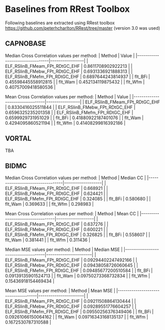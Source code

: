 # Baselines from RRest Toolbox

Following baselines are extracted using RRest toolbox https://github.com/peterhcharlton/RRest/tree/master (version 3.0 was used)

## CAPNOBASE
Median Cross Correlation values per method:
| Method                          | Value           |
|---------------------------------|-----------------|
| ELF_RSlinB_FMeam_FPt_RDtGC_EHF  | 0.8611708902922213 |
| ELF_RSlinB_FMebw_FPt_RDtGC_EHF  | 0.6931336921888313 |
| ELF_RSlinB_FMefm_FPt_RDtGC_EHF  | 0.6897644243814937 |
| flt_BFi                         | 0.45598445558912815 |
| flt_Wam                         | 0.452134119875432   |
| flt_Wfm                         | 0.40757009418580536 |

Mean Cross Correlation values per method:
| Method                          | Value           |
|---------------------------------|-----------------|
| ELF_RSlinB_FMeam_FPt_RDtGC_EHF  | 0.8330416025511844 |
| ELF_RSlinB_FMebw_FPt_RDtGC_EHF  | 0.6596325235201358 |
| ELF_RSlinB_FMefm_FPt_RDtGC_EHF  | 0.6599929731951029 |
| flt_BFi                         | 0.41880922187401076 |
| flt_Wam                         | 0.4294095860521194   |
| flt_Wfm                         | 0.41408299816392186 |


## VORTAL
TBA


## BIDMC
Median Cross Correlation values per method:
| Method                           | Median CC |
|----------------------------------|-------------------|
| ELF_RSlinB_FMeam_FPt_RDtGC_EHF   | 0.668921          |
| ELF_RSlinB_FMebw_FPt_RDtGC_EHF   | 0.624421          |
| ELF_RSlinB_FMefm_FPt_RDtGC_EHF   | 0.324085          |
| flt_BFi                          | 0.580680          |
| flt_Wam                          | 0.369633          |
| flt_Wfm                          | 0.298983          |

Mean Cross Correlation values per method:
| Method                           | Mean CC           |
|----------------------------------|-------------------|
| ELF_RSlinB_FMeam_FPt_RDtGC_EHF   | 0.637276          |
| ELF_RSlinB_FMebw_FPt_RDtGC_EHF   | 0.600221          |
| ELF_RSlinB_FMefm_FPt_RDtGC_EHF   | 0.326825          |
| flt_BFi                          | 0.558607          |
| flt_Wam                          | 0.381441          |
| flt_Wfm                          | 0.311436          |

Median MSE values per method:
| Method                              | Median MSE            |
|-------------------------------------|-----------------------|
| ELF_RSlinB_FMeam_FPt_RDtGC_EHF      | 0.09294402247492166   |
| ELF_RSlinB_FMebw_FPt_RDtGC_EHF      | 0.09438058726060645   |
| ELF_RSlinB_FMefm_FPt_RDtGC_EHF      | 0.09485677200510584   |
| flt_BFi                             | 0.09139135901524713   |
| flt_Wam                             | 0.09750273368732834   |
| flt_Wfm                             | 0.15436918154469434   |

Mean MSE values per method:
| Method                              | Mean MSE              |
|-------------------------------------|-----------------------|
| ELF_RSlinB_FMeam_FPt_RDtGC_EHF      | 0.09211508864130444   |
| ELF_RSlinB_FMebw_FPt_RDtGC_EHF      | 0.09289551776604257   |
| ELF_RSlinB_FMefm_FPt_RDtGC_EHF      | 0.09550256376349406   |
| flt_BFi                             | 0.09261066150064162   |
| flt_Wam                             | 0.09716343168135137   |
| flt_Wfm                             | 0.1672530787310588    |
